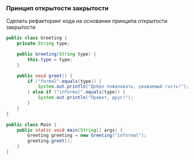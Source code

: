 ### Принцип открытости закрытости

Сделать рефакторинг кода на основании принципа открытости закрытости

```java
public class Greeting {
    private String type;

    public Greeting(String type) {
        this.type = type;
    }

    public void greet() {
        if ("formal".equals(type)) {
            System.out.println("Добро пожаловать, уважаемый гость!");
        } else if ("informal".equals(type)) {
            System.out.println("Привет, друг!");
        }
    }
}

public class Main {
    public static void main(String[] args) {
        Greeting greeting = new Greeting("informal");
        greeting.greet();
    }
}

```